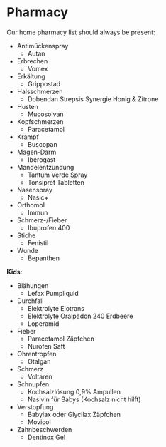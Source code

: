 # Pharmacy

Our home pharmacy list should always be present:

- Antimückenspray 
  - Autan
- Erbrechen 
  - Vomex
- Erkältung 
  - Grippostad
- Halsschmerzen 
  - Dobendan Strepsis Synergie Honig & Zitrone
- Husten 
  - Mucosolvan
- Kopfschmerzen 
  - Paracetamol
- Krampf 
  - Buscopan
- Magen-Darm 
  - Iberogast
- Mandelentzündung 
  - Tantum Verde Spray
  - Tonsipret Tabletten
- Nasenspray 
  - Nasic+
- Orthomol 
  - Immun
- Schmerz-/Fieber 
  - Ibuprofen 400
- Stiche 
  - Fenistil
- Wunde 
  - Bepanthen

**Kids**:

- Blähungen 
  - Lefax Pumpliquid
- Durchfall 
  - Elektrolyte Elotrans
  - Elektrolyte Oralpädon 240 Erdbeere
  - Loperamid
- Fieber 
  - Paracetamol Zäpfchen 
  - Nurofen Saft
- Ohrentropfen 
  - Otalgan
- Schmerz 
  - Voltaren
- Schnupfen 
  - Kochsalzlösung 0,9% Ampullen
  - Nasivin für Babys (Kochsalz nicht hilft)
- Verstopfung 
  - Babylax oder Glycilax Zäpfchen
  - Movicol
- Zahnbeschwerden 
  - Dentinox Gel
